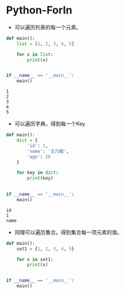 # Python-ForIn

- 可以遍历列表的每一个元素。

```python
def main():
    list = [1, 2, 3, 4, 5]

    for x in list:
        print(x)


if __name__ == '__main__':
    main()
```

```
1
2
3
4
5
```

- 可以遍历字典，得到每一个Key

```python
def main():
    dict = {
        'id': 1,
        'name': '王乃醒',
        'age': 20
    }

    for key in dict:
        print(key)
       

if __name__ == '__main__':
    main()

```

```
id
1
name
```

- 同理可以遍历集合。得到集合每一项元素的值。

```python
def main():
    set1 = {1, 2, 3, 4, 5}

    for x in set1:
        print(x)


if __name__ == '__main__':
    main()

```


